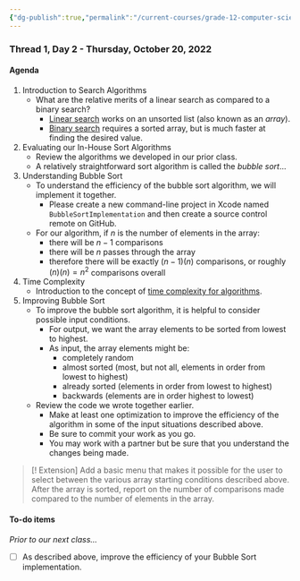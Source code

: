 ```yaml
---
{"dg-publish":true,"permalink":"/current-courses/grade-12-computer-science/thread-1/day-2/","dgHomeLink":false,"dgPassFrontmatter":false}
---
```


### Thread 1, Day 2 - Thursday, October 20, 2022
#### Agenda
1. Introduction to Search Algorithms
	- What are the relative merits of a linear search as compared to a binary search?
		- [Linear search](https://www.youtube.com/watch?v=TwsgCHYmbbA&t=6s) works on an unsorted list (also known as an *array*).
		- [Binary search](https://www.youtube.com/watch?v=T98PIp4omUA&t=6s) requires a sorted array, but is much faster at finding the desired value.
2. Evaluating our In-House Sort Algorithms
	- Review the algorithms we developed in our prior class.
	- A relatively straightforward sort algorithm is called the *bubble sort*...
3. Understanding Bubble Sort
	- To understand the efficiency of the bubble sort algorithm, we will implement it together.
		- Please create a new command-line project in Xcode named `BubbleSortImplementation` and then create a source control remote on GitHub.
	- For our algorithm, if $n$ is the number of elements in the array:
		- there will be $n - 1$ comparisons
		- there will be $n$ passes through the array
		- therefore there will be exactly $(n-1)(n)$ comparisons, or roughly $(n)(n)=n^2$ comparisons overall
4. Time Complexity
	- Introduction to the concept of [time complexity for algorithms](https://www.youtube.com/watch?v=YoZPTyGL2IQ&t=6s).
5. Improving Bubble Sort
	- To improve the bubble sort algorithm, it is helpful to consider possible input conditions.
		- For output, we want the array elements to be sorted from lowest to highest.
		- As input, the array elements might be:
			- completely random
			- almost sorted (most, but not all, elements in order from lowest to highest)
			- already sorted (elements in order from lowest to highest)
			- backwards (elements are in order highest to lowest)
	- Review the code we wrote together earlier.
		- Make at least one optimization to improve the efficiency of the algorithm in some of the input situations described above.
		- Be sure to commit your work as you go.
		- You may work with a partner but be sure that you understand the changes being made.
		
> [! Extension]
> Add a basic menu that makes it possible for the user to select between the various array starting conditions described above. After the array is sorted, report on the number of comparisons made compared to the number of elements in the array.

#### To-do items
*Prior to our next class...*
- [ ] As described above, improve the efficiency of your Bubble Sort implementation.

